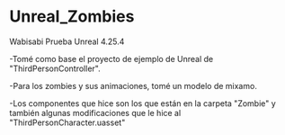 # Unreal_Zombies
 Wabisabi Prueba Unreal 4.25.4


-Tomé como base el proyecto de ejemplo de Unreal de "ThirdPersonController".

-Para los zombies y sus animaciones, tomé un modelo de mixamo.

-Los componentes que hice son los que están en la carpeta "Zombie" y también algunas modificaciones que le hice al "ThirdPersonCharacter.uasset"
